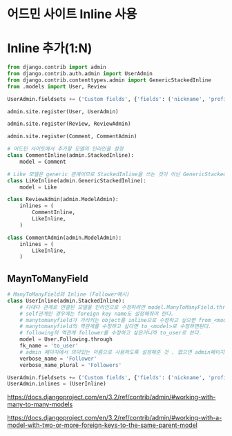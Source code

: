 # 어드민 사이트 Inline 사용

# Inline 추가(1:N)
```python
from django.contrib import admin
from django.contrib.auth.admin import UserAdmin
from django.contrib.contenttypes.admin import GenericStackedInline
from .models import User, Review

UserAdmin.fieldsets += ('Custom fields', {'fields': ('nickname', 'profile_pic', 'intro',)}),

admin.site.register(User, UserAdmin)

admin.site.register(Review, ReviewAdmin)

admin.site.register(Comment, CommentAdmin)

# 어드민 사이트에서 추가할 모델의 인라인을 설정
class CommentInline(admin.StackedInline):
    model = Comment

# Like 모델은 generic 관계이므로 StackedInline을 쓰는 것이 아닌 GenericStackedInline사용
class LiKeInline(admin.GenericStackedInline):
    model = Like

class ReviewAdmin(admin.ModelAdmin):
    inlines = (
        CommentInline,
        LikeInline,
    )

class CommentAdmin(admin.ModelAdmin):
    inlines = (
        LikeInline,
    )

```


## MaynToManyField 
```python
# ManyToManyField와 Inline (Follower예시) 
class UserInline(admin.StackedInline):
    # 다대다 관계로 연결된 모델을 인라인으로 수정하려면 model.ManyToManyField.through로 설정
    # self관계인 경우에는 foreign key name도 설정해줘야 한다.
    # manytomanyfield가 가리키는 object를 inline으로 수정하고 싶으면 from_<model>
    # manytomanyfield의 역관계를 수정하고 싶다면 to_<model>로 수정하면된다.
    # following의 역관계 follower를 수정하고 싶은거니까 to_user로 쓴다.
    model = User.Following.through 
    fk_name = 'to_user'
    # admin 페이지에서 의미있는 이름으로 사용하도록 설정해준 것 . 없으면 admin페이지에 이름이 이상하게 설정됨.
    verbose_name = 'Follower'
    verbose_name_plural = 'Followers' 

UserAdmin.fieldsets += ('Custom fields', {'fields': ('nickname', 'profile_pic', 'intro',)}),
UserAdmin.inlines = (UserInline)
```

https://docs.djangoproject.com/en/3.2/ref/contrib/admin/#working-with-many-to-many-models

https://docs.djangoproject.com/en/3.2/ref/contrib/admin/#working-with-a-model-with-two-or-more-foreign-keys-to-the-same-parent-model